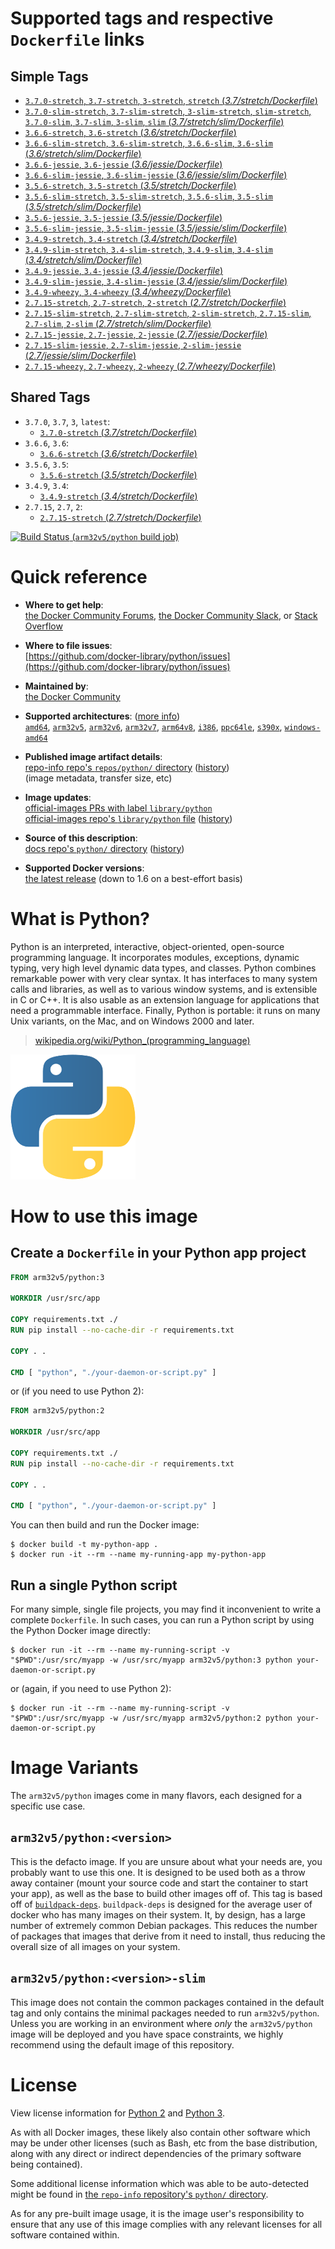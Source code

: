 <!--

********************************************************************************

WARNING:

    DO NOT EDIT "python/README.md"

    IT IS AUTO-GENERATED

    (from the other files in "python/" combined with a set of templates)

********************************************************************************

-->

# Supported tags and respective `Dockerfile` links

## Simple Tags

-	[`3.7.0-stretch`, `3.7-stretch`, `3-stretch`, `stretch` (*3.7/stretch/Dockerfile*)](https://github.com/docker-library/python/blob/38dcdb4320c8668416205e044ee50489c059da18/3.7/stretch/Dockerfile)
-	[`3.7.0-slim-stretch`, `3.7-slim-stretch`, `3-slim-stretch`, `slim-stretch`, `3.7.0-slim`, `3.7-slim`, `3-slim`, `slim` (*3.7/stretch/slim/Dockerfile*)](https://github.com/docker-library/python/blob/38dcdb4320c8668416205e044ee50489c059da18/3.7/stretch/slim/Dockerfile)
-	[`3.6.6-stretch`, `3.6-stretch` (*3.6/stretch/Dockerfile*)](https://github.com/docker-library/python/blob/88812635c8ad7ff06a8a3755616a1040df222f3c/3.6/stretch/Dockerfile)
-	[`3.6.6-slim-stretch`, `3.6-slim-stretch`, `3.6.6-slim`, `3.6-slim` (*3.6/stretch/slim/Dockerfile*)](https://github.com/docker-library/python/blob/88812635c8ad7ff06a8a3755616a1040df222f3c/3.6/stretch/slim/Dockerfile)
-	[`3.6.6-jessie`, `3.6-jessie` (*3.6/jessie/Dockerfile*)](https://github.com/docker-library/python/blob/88812635c8ad7ff06a8a3755616a1040df222f3c/3.6/jessie/Dockerfile)
-	[`3.6.6-slim-jessie`, `3.6-slim-jessie` (*3.6/jessie/slim/Dockerfile*)](https://github.com/docker-library/python/blob/88812635c8ad7ff06a8a3755616a1040df222f3c/3.6/jessie/slim/Dockerfile)
-	[`3.5.6-stretch`, `3.5-stretch` (*3.5/stretch/Dockerfile*)](https://github.com/docker-library/python/blob/005dda958e7fdf517214d950c0ef8eb0201ab3a1/3.5/stretch/Dockerfile)
-	[`3.5.6-slim-stretch`, `3.5-slim-stretch`, `3.5.6-slim`, `3.5-slim` (*3.5/stretch/slim/Dockerfile*)](https://github.com/docker-library/python/blob/005dda958e7fdf517214d950c0ef8eb0201ab3a1/3.5/stretch/slim/Dockerfile)
-	[`3.5.6-jessie`, `3.5-jessie` (*3.5/jessie/Dockerfile*)](https://github.com/docker-library/python/blob/005dda958e7fdf517214d950c0ef8eb0201ab3a1/3.5/jessie/Dockerfile)
-	[`3.5.6-slim-jessie`, `3.5-slim-jessie` (*3.5/jessie/slim/Dockerfile*)](https://github.com/docker-library/python/blob/005dda958e7fdf517214d950c0ef8eb0201ab3a1/3.5/jessie/slim/Dockerfile)
-	[`3.4.9-stretch`, `3.4-stretch` (*3.4/stretch/Dockerfile*)](https://github.com/docker-library/python/blob/b45793d90a50e2263b28ab9161d313706949b3d7/3.4/stretch/Dockerfile)
-	[`3.4.9-slim-stretch`, `3.4-slim-stretch`, `3.4.9-slim`, `3.4-slim` (*3.4/stretch/slim/Dockerfile*)](https://github.com/docker-library/python/blob/b45793d90a50e2263b28ab9161d313706949b3d7/3.4/stretch/slim/Dockerfile)
-	[`3.4.9-jessie`, `3.4-jessie` (*3.4/jessie/Dockerfile*)](https://github.com/docker-library/python/blob/b45793d90a50e2263b28ab9161d313706949b3d7/3.4/jessie/Dockerfile)
-	[`3.4.9-slim-jessie`, `3.4-slim-jessie` (*3.4/jessie/slim/Dockerfile*)](https://github.com/docker-library/python/blob/b45793d90a50e2263b28ab9161d313706949b3d7/3.4/jessie/slim/Dockerfile)
-	[`3.4.9-wheezy`, `3.4-wheezy` (*3.4/wheezy/Dockerfile*)](https://github.com/docker-library/python/blob/b45793d90a50e2263b28ab9161d313706949b3d7/3.4/wheezy/Dockerfile)
-	[`2.7.15-stretch`, `2.7-stretch`, `2-stretch` (*2.7/stretch/Dockerfile*)](https://github.com/docker-library/python/blob/ac49e0bb09aafe4100fe5662636c24fce7206008/2.7/stretch/Dockerfile)
-	[`2.7.15-slim-stretch`, `2.7-slim-stretch`, `2-slim-stretch`, `2.7.15-slim`, `2.7-slim`, `2-slim` (*2.7/stretch/slim/Dockerfile*)](https://github.com/docker-library/python/blob/ac49e0bb09aafe4100fe5662636c24fce7206008/2.7/stretch/slim/Dockerfile)
-	[`2.7.15-jessie`, `2.7-jessie`, `2-jessie` (*2.7/jessie/Dockerfile*)](https://github.com/docker-library/python/blob/ac49e0bb09aafe4100fe5662636c24fce7206008/2.7/jessie/Dockerfile)
-	[`2.7.15-slim-jessie`, `2.7-slim-jessie`, `2-slim-jessie` (*2.7/jessie/slim/Dockerfile*)](https://github.com/docker-library/python/blob/ac49e0bb09aafe4100fe5662636c24fce7206008/2.7/jessie/slim/Dockerfile)
-	[`2.7.15-wheezy`, `2.7-wheezy`, `2-wheezy` (*2.7/wheezy/Dockerfile*)](https://github.com/docker-library/python/blob/ac49e0bb09aafe4100fe5662636c24fce7206008/2.7/wheezy/Dockerfile)

## Shared Tags

-	`3.7.0`, `3.7`, `3`, `latest`:
	-	[`3.7.0-stretch` (*3.7/stretch/Dockerfile*)](https://github.com/docker-library/python/blob/38dcdb4320c8668416205e044ee50489c059da18/3.7/stretch/Dockerfile)
-	`3.6.6`, `3.6`:
	-	[`3.6.6-stretch` (*3.6/stretch/Dockerfile*)](https://github.com/docker-library/python/blob/88812635c8ad7ff06a8a3755616a1040df222f3c/3.6/stretch/Dockerfile)
-	`3.5.6`, `3.5`:
	-	[`3.5.6-stretch` (*3.5/stretch/Dockerfile*)](https://github.com/docker-library/python/blob/005dda958e7fdf517214d950c0ef8eb0201ab3a1/3.5/stretch/Dockerfile)
-	`3.4.9`, `3.4`:
	-	[`3.4.9-stretch` (*3.4/stretch/Dockerfile*)](https://github.com/docker-library/python/blob/b45793d90a50e2263b28ab9161d313706949b3d7/3.4/stretch/Dockerfile)
-	`2.7.15`, `2.7`, `2`:
	-	[`2.7.15-stretch` (*2.7/stretch/Dockerfile*)](https://github.com/docker-library/python/blob/ac49e0bb09aafe4100fe5662636c24fce7206008/2.7/stretch/Dockerfile)

[![Build Status](https://doi-janky.infosiftr.net/job/multiarch/job/arm32v5/job/python/badge/icon) (`arm32v5/python` build job)](https://doi-janky.infosiftr.net/job/multiarch/job/arm32v5/job/python/)

# Quick reference

-	**Where to get help**:  
	[the Docker Community Forums](https://forums.docker.com/), [the Docker Community Slack](https://blog.docker.com/2016/11/introducing-docker-community-directory-docker-community-slack/), or [Stack Overflow](https://stackoverflow.com/search?tab=newest&q=docker)

-	**Where to file issues**:  
	[https://github.com/docker-library/python/issues](https://github.com/docker-library/python/issues)

-	**Maintained by**:  
	[the Docker Community](https://github.com/docker-library/python)

-	**Supported architectures**: ([more info](https://github.com/docker-library/official-images#architectures-other-than-amd64))  
	[`amd64`](https://hub.docker.com/r/amd64/python/), [`arm32v5`](https://hub.docker.com/r/arm32v5/python/), [`arm32v6`](https://hub.docker.com/r/arm32v6/python/), [`arm32v7`](https://hub.docker.com/r/arm32v7/python/), [`arm64v8`](https://hub.docker.com/r/arm64v8/python/), [`i386`](https://hub.docker.com/r/i386/python/), [`ppc64le`](https://hub.docker.com/r/ppc64le/python/), [`s390x`](https://hub.docker.com/r/s390x/python/), [`windows-amd64`](https://hub.docker.com/r/winamd64/python/)

-	**Published image artifact details**:  
	[repo-info repo's `repos/python/` directory](https://github.com/docker-library/repo-info/blob/master/repos/python) ([history](https://github.com/docker-library/repo-info/commits/master/repos/python))  
	(image metadata, transfer size, etc)

-	**Image updates**:  
	[official-images PRs with label `library/python`](https://github.com/docker-library/official-images/pulls?q=label%3Alibrary%2Fpython)  
	[official-images repo's `library/python` file](https://github.com/docker-library/official-images/blob/master/library/python) ([history](https://github.com/docker-library/official-images/commits/master/library/python))

-	**Source of this description**:  
	[docs repo's `python/` directory](https://github.com/docker-library/docs/tree/master/python) ([history](https://github.com/docker-library/docs/commits/master/python))

-	**Supported Docker versions**:  
	[the latest release](https://github.com/docker/docker-ce/releases/latest) (down to 1.6 on a best-effort basis)

# What is Python?

Python is an interpreted, interactive, object-oriented, open-source programming language. It incorporates modules, exceptions, dynamic typing, very high level dynamic data types, and classes. Python combines remarkable power with very clear syntax. It has interfaces to many system calls and libraries, as well as to various window systems, and is extensible in C or C++. It is also usable as an extension language for applications that need a programmable interface. Finally, Python is portable: it runs on many Unix variants, on the Mac, and on Windows 2000 and later.

> [wikipedia.org/wiki/Python_(programming_language)](https://en.wikipedia.org/wiki/Python_%28programming_language%29)

![logo](https://raw.githubusercontent.com/docker-library/docs/01c12653951b2fe592c1f93a13b4e289ada0e3a1/python/logo.png)

# How to use this image

## Create a `Dockerfile` in your Python app project

```dockerfile
FROM arm32v5/python:3

WORKDIR /usr/src/app

COPY requirements.txt ./
RUN pip install --no-cache-dir -r requirements.txt

COPY . .

CMD [ "python", "./your-daemon-or-script.py" ]
```

or (if you need to use Python 2):

```dockerfile
FROM arm32v5/python:2

WORKDIR /usr/src/app

COPY requirements.txt ./
RUN pip install --no-cache-dir -r requirements.txt

COPY . .

CMD [ "python", "./your-daemon-or-script.py" ]
```

You can then build and run the Docker image:

```console
$ docker build -t my-python-app .
$ docker run -it --rm --name my-running-app my-python-app
```

## Run a single Python script

For many simple, single file projects, you may find it inconvenient to write a complete `Dockerfile`. In such cases, you can run a Python script by using the Python Docker image directly:

```console
$ docker run -it --rm --name my-running-script -v "$PWD":/usr/src/myapp -w /usr/src/myapp arm32v5/python:3 python your-daemon-or-script.py
```

or (again, if you need to use Python 2):

```console
$ docker run -it --rm --name my-running-script -v "$PWD":/usr/src/myapp -w /usr/src/myapp arm32v5/python:2 python your-daemon-or-script.py
```

# Image Variants

The `arm32v5/python` images come in many flavors, each designed for a specific use case.

## `arm32v5/python:<version>`

This is the defacto image. If you are unsure about what your needs are, you probably want to use this one. It is designed to be used both as a throw away container (mount your source code and start the container to start your app), as well as the base to build other images off of. This tag is based off of [`buildpack-deps`](https://registry.hub.docker.com/_/buildpack-deps/). `buildpack-deps` is designed for the average user of docker who has many images on their system. It, by design, has a large number of extremely common Debian packages. This reduces the number of packages that images that derive from it need to install, thus reducing the overall size of all images on your system.

## `arm32v5/python:<version>-slim`

This image does not contain the common packages contained in the default tag and only contains the minimal packages needed to run `arm32v5/python`. Unless you are working in an environment where *only* the `arm32v5/python` image will be deployed and you have space constraints, we highly recommend using the default image of this repository.

# License

View license information for [Python 2](https://docs.python.org/2/license.html) and [Python 3](https://docs.python.org/3/license.html).

As with all Docker images, these likely also contain other software which may be under other licenses (such as Bash, etc from the base distribution, along with any direct or indirect dependencies of the primary software being contained).

Some additional license information which was able to be auto-detected might be found in [the `repo-info` repository's `python/` directory](https://github.com/docker-library/repo-info/tree/master/repos/python).

As for any pre-built image usage, it is the image user's responsibility to ensure that any use of this image complies with any relevant licenses for all software contained within.

